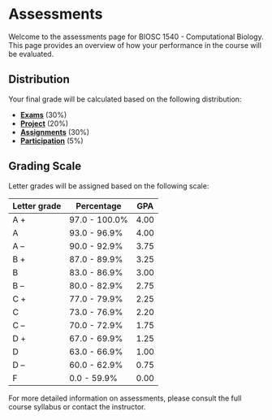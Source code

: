 # Assessments

Welcome to the assessments page for BIOSC 1540 - Computational Biology.
This page provides an overview of how your performance in the course will be evaluated.

## Distribution

Your final grade will be calculated based on the following distribution:

-   [**Exams**](../../assessments/exams/) (30%)
-   [**Project**](../../assessments/project/) (20%)
-   [**Assignments**](../../assessments/assignments/) (30%)
-   [**Participation**](../../assessments/participation/) (5%)

## Grading Scale

Letter grades will be assigned based on the following scale:

| Letter grade | Percentage | GPA |
| ------------ | ---------- | --- |
| A + | 97.0 - 100.0% | 4.00 |
| A | 93.0 - 96.9% | 4.00 |
| A &ndash; | 90.0 - 92.9% | 3.75 |
| B + | 87.0 - 89.9% | 3.25 |
| B | 83.0 - 86.9% | 3.00 |
| B &ndash; | 80.0 - 82.9% | 2.75 |
| C + | 77.0 - 79.9% | 2.25 |
| C | 73.0 - 76.9% | 2.20 |
| C &ndash; | 70.0 - 72.9% | 1.75 |
| D + | 67.0 - 69.9% | 1.25 |
| D | 63.0 - 66.9% | 1.00 |
| D &ndash; | 60.0 - 62.9% | 0.75 |
| F | 0.0 - 59.9% | 0.00 |


For more detailed information on assessments, please consult the full course syllabus or contact the instructor.
